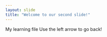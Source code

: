 ```yaml
---
layout: slide
title: "Welcome to our second slide!"
---
```

My learning file
Use the left arrow to go back!
